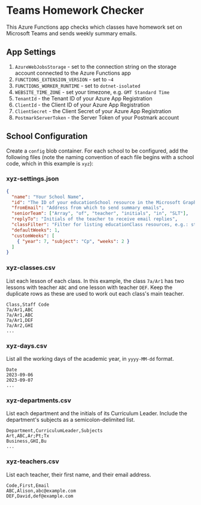 # Teams Homework Checker

This Azure Functions app checks which classes have homework set on Microsoft Teams and sends weekly summary emails.

## App Settings

1. `AzureWebJobsStorage` - set to the connection string on the storage account connected to the Azure Functions app
1. `FUNCTIONS_EXTENSION_VERSION` - set to `~4`
1. `FUNCTIONS_WORKER_RUNTIME` - set to `dotnet-isolated`
1. `WEBSITE_TIME_ZONE` - set your timezone, e.g. `GMT Standard Time`
1. `TenantId` - the Tenant ID of your Azure App Registration
1. `ClientId` - the Client ID of your Azure App Registration
1. `ClientSecret` - the Client Secret of your Azure App Registration
1. `PostmarkServerToken` - the Server Token of your Postmark account

## School Configuration

Create a `config` blob container. For each school to be configured, add the following files (note the naming convention of each file begins with a school code, which in this example is `xyz`):

### xyz-settings.json

```json
{
  "name": "Your School Name",
  "id": "The ID of your educationSchool resource in the Microsoft Graph API",
  "fromEmail": "Address from which to send summary emails",
  "seniorTeam": ["Array", "of", "teacher", "initials", "in", "SLT"],
  "replyTo": "Initials of the teacher to receive email replies",
  "classFilter": "Filter for listing educationClass resources, e.g.: startswith(externalId,'23_24_')",
  "defaultWeeks": 1,
  "customWeeks": [
    { "year": 7, "subject": "Cp", "weeks": 2 }
  ]
}
```

### xyz-classes.csv

List each lesson of each class. In this example, the class `7a/Ar1` has two lessons with teacher `ABC` and one lesson with teacher `DEF`. Keep the duplicate rows as these are used to work out each class's main teacher.

```csv
Class,Staff Code
7a/Ar1,ABC
7a/Ar1,ABC
7a/Ar1,DEF
7a/Ar2,GHI
...
```

### xyz-days.csv

List all the working days of the academic year, in `yyyy-MM-dd` format.

```csv
Date
2023-09-06
2023-09-07
...
```

### xyz-departments.csv

List each department and the initials of its Curriculum Leader. Include the department's subjects as a semicolon-delimited list.

```csv
Department,CurriculumLeader,Subjects
Art,ABC,Ar;Pt;Tx
Business,GHI,Bu
...
```

### xyz-teachers.csv

List each teacher, their first name, and their email address.

```csv
Code,First,Email
ABC,Alison,abc@example.com
DEF,David,def@example.com
```